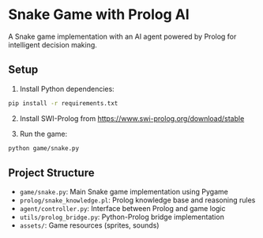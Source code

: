 # Snake Game with Prolog AI

A Snake game implementation with an AI agent powered by Prolog for intelligent decision making.

## Setup

1. Install Python dependencies:
```bash
pip install -r requirements.txt
```

2. Install SWI-Prolog from https://www.swi-prolog.org/download/stable

3. Run the game:
```bash
python game/snake.py
```

## Project Structure

- `game/snake.py`: Main Snake game implementation using Pygame
- `prolog/snake_knowledge.pl`: Prolog knowledge base and reasoning rules
- `agent/controller.py`: Interface between Prolog and game logic
- `utils/prolog_bridge.py`: Python-Prolog bridge implementation
- `assets/`: Game resources (sprites, sounds)
